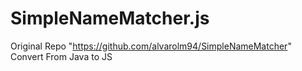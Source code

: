 # SimpleNameMatcher.js

Original Repo "https://github.com/alvarolm94/SimpleNameMatcher"
Convert From Java to JS

